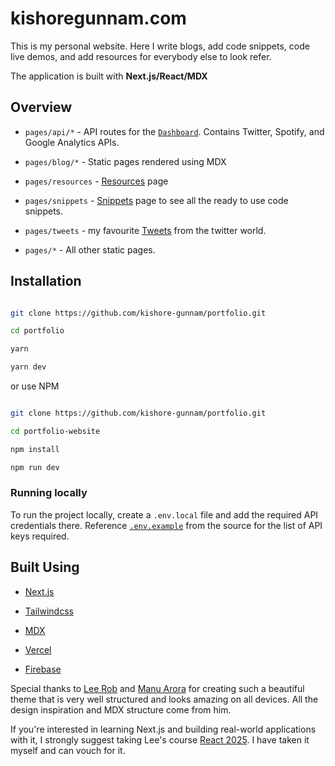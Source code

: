 
# kishoregunnam.com

This is my personal website. Here I write blogs, add code snippets, code live demos, and add resources for everybody else to look refer.

The application is built with **Next.js/React/MDX**

## Overview

- `pages/api/*` - API routes for the [`Dashboard`](https://www.kishoregunnam.com/dashboard). Contains Twitter, Spotify, and Google Analytics APIs.

- `pages/blog/*` - Static pages rendered using MDX

- `pages/resources` - [Resources](https://www.kishoregunnam.com/resources) page

- `pages/snippets` - [Snippets](https://www.kishoregunnam.com/snippets) page to see all the ready to use code snippets.

- `pages/tweets` - my favourite [Tweets](https://www.kishoregunnam.com/tweets) from the twitter world.

- `pages/*` - All other static pages.

## Installation

```bash

git clone https://github.com/kishore-gunnam/portfolio.git

cd portfolio

yarn

yarn dev

```

or use NPM

```bash

git clone https://github.com/kishore-gunnam/portfolio.git

cd portfolio-website

npm install

npm run dev

```

### Running locally

To run the project locally, create a `.env.local` file and add the required API credentials there. Reference [`.env.example`](https://github.com/kishore-gunnam/portfolio/blob/master/.env.example) from the source for the list of API keys required.

## Built Using

- [Next.js](https://nextjs.org)

- [Tailwindcss](https://tailwindcss.com)

- [MDX](https://github.com/mdx-js/mdx)

- [Vercel](https://vercel.com)

- [Firebase](https://firebase.google.com/)

Special thanks to [Lee Rob](https://github.com/leerob) and [Manu Arora](https://github.com/manuarora700) for creating such a beautiful theme that is very well structured and looks amazing on all devices. All the design inspiration and MDX structure come from him.

If you're interested in learning Next.js and building real-world applications with it, I strongly suggest taking Lee's course [React 2025](https://react2025.com). I have taken it myself and can vouch for it.